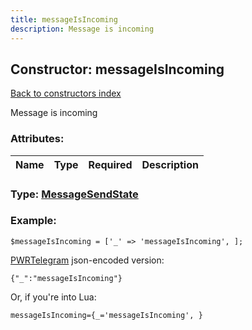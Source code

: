 ```yaml
---
title: messageIsIncoming
description: Message is incoming
---
```

## Constructor: messageIsIncoming  
[Back to constructors index](index.md)



Message is incoming

### Attributes:

| Name     |    Type       | Required | Description |
|----------|:-------------:|:--------:|------------:|



### Type: [MessageSendState](../types/MessageSendState.md)


### Example:

```
$messageIsIncoming = ['_' => 'messageIsIncoming', ];
```  

[PWRTelegram](https://pwrtelegram.xyz) json-encoded version:

```
{"_":"messageIsIncoming"}
```


Or, if you're into Lua:  


```
messageIsIncoming={_='messageIsIncoming', }

```


